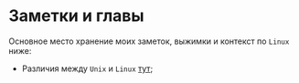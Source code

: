 # Заметки и главы

Основное место хранение моих заметок, выжимки и контекст по `Linux` ниже:

- Различия между `Unix` и `Linux` [тут](difference.md);